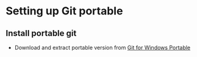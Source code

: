 # Setting up Git portable

## Install portable git

- Download and extract portable version from [Git for Windows Portable](https://git-scm.com/downloads/win)
